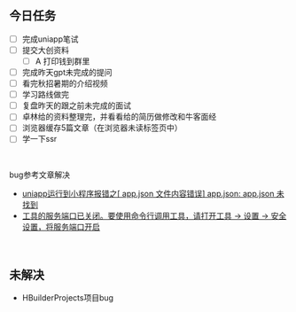 ## 今日任务

- [ ] 完成uniapp笔试
- [ ] 提交大创资料
  - [ ] A 打印钱到群里
- [ ] 完成昨天gpt未完成的提问
- [ ] 看完秋招暑期的介绍视频
- [ ] 学习路线做完
- [ ] 复盘昨天的跟之前未完成的面试
- [ ] 卓林给的资料整理完，并看看给的简历做修改和牛客面经
- [ ] 浏览器缓存5篇文章（在浏览器未读标签页中）
- [ ] 学一下ssr

​	

bug参考文章解决

- [uniapp运行到小程序报错之[ app.json 文件内容错误] app.json: app.json 未找到](https://blog.csdn.net/qq_45695853/article/details/123096124)
- [工具的服务端口已关闭。要使用命令行调用工具，请打开工具 -> 设置 -> 安全设置，将服务端口开启](https://juejin.cn/post/6844903958549364750)

​	

## 未解决

- HBuilderProjects项目bug

